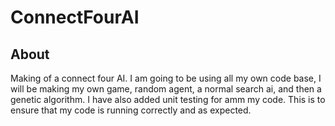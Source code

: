 # ConnectFourAI

## About
Making of a connect four AI. I am going to be using all my own code base, I will be making my own game, random agent, a normal search ai, and then a genetic algorithm. I have also added unit testing for amm my code. This is to ensure that my code is running correctly and as expected.
